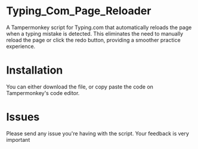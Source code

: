 # Typing_Com_Page_Reloader
A Tampermonkey script for Typing.com that automatically reloads the page when a typing mistake is detected. This eliminates the need to manually reload the page or click the redo button, providing a smoother practice experience.

# Installation
You can either download the file, or copy paste the code on Tampermonkey's code editor.

# Issues
Please send any issue you're having with the script. Your feedback is very important
